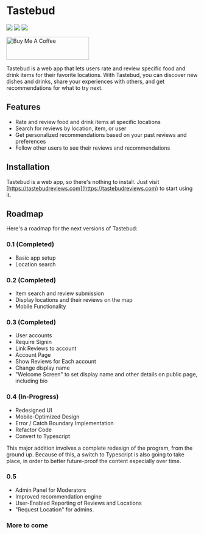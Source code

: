 # Tastebud

<img src="https://img.shields.io/badge/Version-0.2.2-blue?style=for-the-badge"> <img src="https://img.shields.io/github/deployments/minimuscle/tastebud/Production?label=Production&style=for-the-badge" /> <img src="https://img.shields.io/github/deployments/minimuscle/tastebud/Preview?label=Preview&style=for-the-badge">

<a href="https://www.buymeacoffee.com/dumblydorr" target="_blank"><img src="https://cdn.buymeacoffee.com/buttons/v2/default-yellow.png" alt="Buy Me A Coffee" style="height: 60px !important;width: 217px !important;" ></a>

Tastebud is a web app that lets users rate and review specific food and drink items for their favorite locations. With Tastebud, you can discover new dishes and drinks, share your experiences with others, and get recommendations for what to try next.

## Features

- Rate and review food and drink items at specific locations
- Search for reviews by location, item, or user
- Get personalized recommendations based on your past reviews and preferences
- Follow other users to see their reviews and recommendations

## Installation

Tastebud is a web app, so there's nothing to install. Just visit [https://tastebudreviews.com](https://tastebudreviews.com) to start using it.

## Roadmap

Here's a roadmap for the next versions of Tastebud:

### 0.1 (Completed)

- Basic app setup
- Location search

### 0.2 (Completed)

- Item search and review submission
- Display locations and their reviews on the map
- Mobile Functionality

### 0.3 (Completed)

- User accounts
- Require Signin
- Link Reviews to account
- Account Page
- Show Reviews for Each account
- Change display name
- "Welcome Screen" to set display name and other details on public page, including bio

### 0.4 (In-Progress)

- Redesigned UI
- Mobile-Optimized Design
- Error / Catch Boundary Implementation
- Refactor Code
- Convert to Typescript

This major addition involves a complete redesign of the program, from the ground up. Because of this, a switch to Typescript is also going to take place, in order to better future-proof the content especially over time.

### 0.5

- Admin Panel for Moderators
- Improved recommendation engine
- User-Enabled Reporting of Reviews and Locations
- "Request Location" for admins.

### More to come
